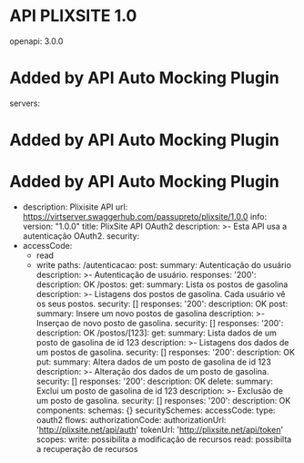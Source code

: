 API PLIXSITE 1.0
================

openapi: 3.0.0
# Added by API Auto Mocking Plugin
servers:
# Added by API Auto Mocking Plugin
# Added by API Auto Mocking Plugin
  - description: Plixisite API
    url: https://virtserver.swaggerhub.com/passupreto/plixsite/1.0.0
info:
  version: "1.0.0"
  title: PlixSite API OAuth2
  description: >-
    Esta API usa a autenticação OAuth2.
security:
  - accessCode:
      - read
      - write
paths:
  /autenticacao:
    post:
      summary: Autenticação do usuário
      description: >-
        Autenticação de usuário.
      responses:
        '200':
          description: OK
  /postos:
    get:
      summary: Lista os postos de gasolina
      description: >-
        Listagens dos postos de gasolina. Cada usuário vê os seus postos.
      security: []
      responses:
        '200':
          description: OK
    post:
      summary: Insere um novo postos de gasolina
      description: >-
        Inserçao de novo posto de gasolina. 
      security: []
      responses:
        '200':
          description: OK
  /postos/[123]:
    get:
      summary: Lista dados de um posto de gasolina de id 123
      description: >-
        Listagens dos dados de um postos de gasolina.
      security: []
      responses:
        '200':
          description: OK
    put:
      summary: Altera dados de um posto de gasolina de id 123
      description: >-
        Alteração dos dados de um posto de gasolina. 
      security: []
      responses:
        '200':
          description: OK
    delete:
      summary: Exclui um posto de gasolina de id 123
      description: >-
        Exclusão de um posto de gasolina. 
      security: []
      responses:
        '200':
          description: OK
components:
  schemas: {}
  securitySchemes:
    accessCode:
      type: oauth2
      flows:
        authorizationCode:
          authorizationUrl: 'http://plixsite.net/api/auth'
          tokenUrl: 'http://plixsite.net/api/token'
          scopes:
            write: possibilita a modificação de recursos
            read: possibilta a recuperação de recursos
  
  


  
